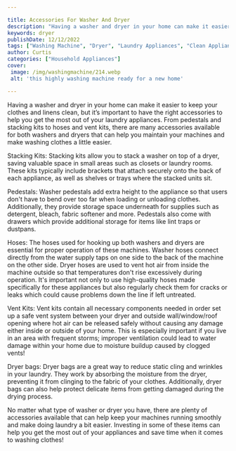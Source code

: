 ```yaml
---

title: Accessories For Washer And Dryer
description: "Having a washer and dryer in your home can make it easier to keep your clothes and linens clean, but it’s important to have the ri...continue on"
keywords: dryer
publishDate: 12/12/2022
tags: ["Washing Machine", "Dryer", "Laundry Appliances", "Clean Appliance"]
author: Curtis
categories: ["Household Appliances"]
cover: 
 image: /img/washingmachine/214.webp
 alt: 'this highly washing machine ready for a new home'

---
```


Having a washer and dryer in your home can make it easier to keep your clothes and linens clean, but it’s important to have the right accessories to help you get the most out of your laundry appliances. From pedestals and stacking kits to hoses and vent kits, there are many accessories available for both washers and dryers that can help you maintain your machines and make washing clothes a little easier. 

Stacking Kits: Stacking kits allow you to stack a washer on top of a dryer, saving valuable space in small areas such as closets or laundry rooms. These kits typically include brackets that attach securely onto the back of each appliance, as well as shelves or trays where the stacked units sit. 

Pedestals: Washer pedestals add extra height to the appliance so that users don't have to bend over too far when loading or unloading clothes. Additionally, they provide storage space underneath for supplies such as detergent, bleach, fabric softener and more. Pedestals also come with drawers which provide additional storage for items like lint traps or dustpans. 

Hoses: The hoses used for hooking up both washers and dryers are essential for proper operation of these machines. Washer hoses connect directly from the water supply taps on one side to the back of the machine on the other side. Dryer hoses are used to vent hot air from inside the machine outside so that temperatures don't rise excessively during operation. It's important not only to use high-quality hoses made specifically for these appliances but also regularly check them for cracks or leaks which could cause problems down the line if left untreated. 

Vent Kits: Vent kits contain all necessary components needed in order set up a safe vent system between your dryer and outside wall/window/roof opening where hot air can be released safely without causing any damage either inside or outside of your home. This is especially important if you live in an area with frequent storms; improper ventilation could lead to water damage within your home due to moisture buildup caused by clogged vents! 

Dryer bags: Dryer bags are a great way to reduce static cling and wrinkles in your laundry. They work by absorbing the moisture from the dryer, preventing it from clinging to the fabric of your clothes. Additionally, dryer bags can also help protect delicate items from getting damaged during the drying process. 

No matter what type of washer or dryer you have, there are plenty of accessories available that can help keep your machines running smoothly and make doing laundry a bit easier. Investing in some of these items can help you get the most out of your appliances and save time when it comes to washing clothes!
